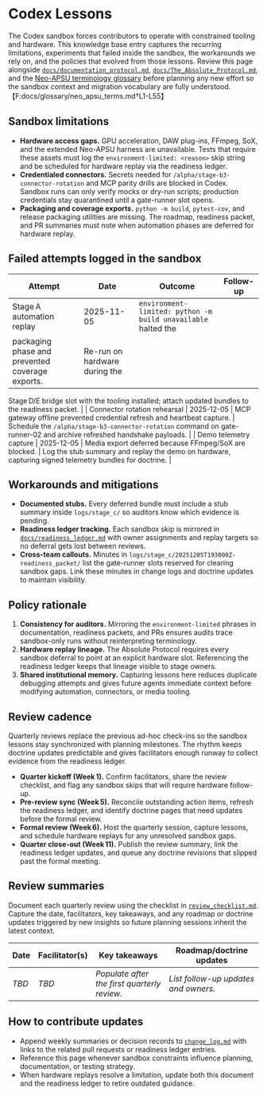 # Codex Lessons

The Codex sandbox forces contributors to operate with constrained tooling and
hardware. This knowledge base entry captures the recurring limitations,
experiments that failed inside the sandbox, the workarounds we rely on, and the
policies that evolved from those lessons. Review this page alongside
[`docs/documentation_protocol.md`](../documentation_protocol.md),
[`docs/The_Absolute_Protocol.md`](../The_Absolute_Protocol.md#codex-sandbox-constraints),
and the [Neo-APSU terminology glossary](../glossary/neo_apsu_terms.md) before
planning any new effort so the sandbox context and migration vocabulary are
fully understood.【F:docs/glossary/neo_apsu_terms.md†L1-L55】

## Sandbox limitations

- **Hardware access gaps.** GPU acceleration, DAW plug-ins, FFmpeg, SoX, and the
  extended Neo-APSU harness are unavailable. Tests that require these assets must
  log the `environment-limited: <reason>` skip string and be scheduled for
  hardware replay via the readiness ledger.
- **Credentialed connectors.** Secrets needed for `/alpha/stage-b3-connector-rotation`
  and MCP parity drills are blocked in Codex. Sandbox runs can only verify mocks
  or dry-run scripts; production credentials stay quarantined until a gate-runner
  slot opens.
- **Packaging and coverage exports.** `python -m build`, `pytest-cov`, and
  release packaging utilities are missing. The roadmap, readiness packet, and PR
  summaries must note when automation phases are deferred for hardware replay.

## Failed attempts logged in the sandbox

| Attempt | Date | Outcome | Follow-up |
| --- | --- | --- | --- |
| Stage A automation replay | 2025-11-05 | `environment-limited: python -m build unavailable` halted the
  packaging phase and prevented coverage exports. | Re-run on hardware during the
  Stage D/E bridge slot with the tooling installed; attach updated bundles to the
  readiness packet. |
| Connector rotation rehearsal | 2025-12-05 | MCP gateway offline prevented credential refresh and
  heartbeat capture. | Schedule the `/alpha/stage-b3-connector-rotation` command
  on gate-runner-02 and archive refreshed handshake payloads. |
| Demo telemetry capture | 2025-12-05 | Media export deferred because FFmpeg/SoX are blocked. | Log the
  stub summary and replay the demo on hardware, capturing signed telemetry
  bundles for doctrine. |

## Workarounds and mitigations

- **Documented stubs.** Every deferred bundle must include a stub summary inside
  `logs/stage_c/` so auditors know which evidence is pending.
- **Readiness ledger tracking.** Each sandbox skip is mirrored in
  [`docs/readiness_ledger.md`](../readiness_ledger.md) with owner assignments and
  replay targets so no deferral gets lost between reviews.
- **Cross-team callouts.** Minutes in `logs/stage_c/20251205T193000Z-readiness_packet/`
  list the gate-runner slots reserved for clearing sandbox gaps. Link these
  minutes in change logs and doctrine updates to maintain visibility.

## Policy rationale

1. **Consistency for auditors.** Mirroring the `environment-limited` phrases in
   documentation, readiness packets, and PRs ensures audits trace sandbox-only
   runs without reinterpreting terminology.
2. **Hardware replay lineage.** The Absolute Protocol requires every sandbox
   deferral to point at an explicit hardware slot. Referencing the readiness
   ledger keeps that lineage visible to stage owners.
3. **Shared institutional memory.** Capturing lessons here reduces duplicate
   debugging attempts and gives future agents immediate context before modifying
   automation, connectors, or media tooling.

## Review cadence

Quarterly reviews replace the previous ad-hoc check-ins so the sandbox lessons
stay synchronized with planning milestones. The rhythm keeps doctrine updates
predictable and gives facilitators enough runway to collect evidence from the
readiness ledger.

- **Quarter kickoff (Week 1).** Confirm facilitators, share the review
  checklist, and flag any sandbox skips that will require hardware follow-up.
- **Pre-review sync (Week 5).** Reconcile outstanding action items, refresh the
  readiness ledger, and identify doctrine pages that need updates before the
  formal review.
- **Formal review (Week 6).** Host the quarterly session, capture lessons, and
  schedule hardware replays for any unresolved sandbox gaps.
- **Quarter close-out (Week 11).** Publish the review summary, link the
  readiness ledger updates, and queue any doctrine revisions that slipped past
  the formal meeting.

## Review summaries

Document each quarterly review using the checklist in
[`review_checklist.md`](review_checklist.md). Capture the date, facilitators,
key takeaways, and any roadmap or doctrine updates triggered by new insights so
future planning sessions inherit the latest context.

| Date | Facilitator(s) | Key takeaways | Roadmap/doctrine updates |
| --- | --- | --- | --- |
| _TBD_ | _TBD_ | _Populate after the first quarterly review._ | _List follow-up updates and owners._ |

## How to contribute updates

- Append weekly summaries or decision records to
  [`change_log.md`](change_log.md) with links to the related pull requests or
  readiness ledger entries.
- Reference this page whenever sandbox constraints influence planning,
  documentation, or testing strategy.
- When hardware replays resolve a limitation, update both this document and the
  readiness ledger to retire outdated guidance.
